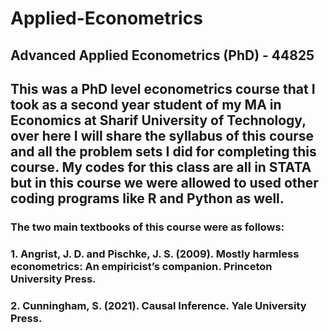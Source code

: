 # Applied-Econometrics

## Advanced Applied Econometrics (PhD) - 44825
## This was a PhD level econometrics course that I took as a second year student of my MA in Economics at Sharif University of Technology, over here I will share the syllabus of this course and all the problem sets I did for completing this course. My codes for this class are all in STATA but in this course we were allowed to used other coding programs like R and Python as well.
### The two main textbooks of this course were as follows: 
### 1. Angrist, J. D. and Pischke, J. S. (2009). Mostly harmless econometrics: An empiricist’s companion. Princeton University Press.
### 2. Cunningham, S. (2021). Causal Inference. Yale University Press.
